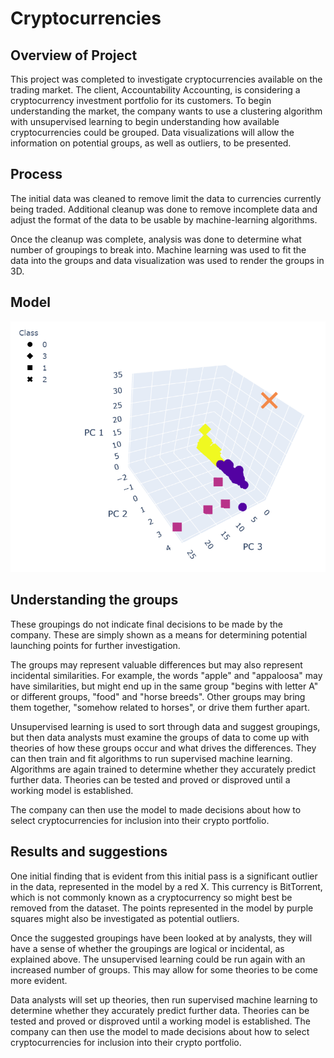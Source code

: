 # Cryptocurrencies

## Overview of Project
This project was completed to investigate cryptocurrencies available on the trading market. The client, Accountability Accounting, is considering a cryptocurrency investment portfolio for its customers. To begin understanding the market, the company wants to use a clustering algorithm with unsupervised learning to begin understanding how available cryptocurrencies could be grouped. Data visualizations will allow the information on potential groups, as well as outliers, to be presented.

## Process
The initial data was cleaned to remove limit the data to currencies currently being traded. Additional cleanup was done to remove incomplete data and adjust the format of the data to be usable by machine-learning algorithms. 

Once the cleanup was complete, analysis was done to determine what number of groupings to break into. Machine learning was used to fit the data into the groups and data visualization was used to render the groups in 3D.

## Model
 
![3Dmodel](https://github.com/DeliaDavila/Cryptocurrencies/blob/main/Images/3Dmodel.png)

## Understanding the groups
These groupings do not indicate final decisions to be made by the company. These are simply shown as a means for determining potential launching points for further investigation.

The groups may represent valuable differences but may also represent incidental similarities. For example, the words "apple" and "appaloosa" may have similarities, but might end up in the same group "begins with letter A" or different groups, "food" and "horse breeds". Other groups may bring them together, "somehow related to horses", or drive them further apart.

Unsupervised learning is used to sort through data and suggest groupings, but then data analysts must examine the groups of data to come up with theories of how these groups occur and what drives the differences. They can then train and fit algorithms to run supervised machine learning. Algorithms are again trained to determine whether they accurately predict further data. Theories can be tested and proved or disproved until a working model is established. 

The company can then use the model to made decisions about how to select cryptocurrencies for inclusion into their crypto portfolio.

## Results and suggestions
One initial finding that is evident from this initial pass is a significant outlier in the data, represented in the model by a red X. This currency is BitTorrent, which is not commonly known as a cryptocurrency so might best be removed from the dataset. The points represented in the model by purple squares might also be investigated as potential outliers.

Once the suggested groupings have been looked at by analysts, they will have a sense of whether the groupings are logical or incidental, as explained above. The unsupervised learning could be run again with an increased number of groups. This may allow for some theories to be come more evident. 

Data analysts will set up theories, then run supervised machine learning to determine whether they accurately predict further data. Theories can be tested and proved or disproved until a working model is established. The company can then use the model to made decisions about how to select cryptocurrencies for inclusion into their crypto portfolio.

